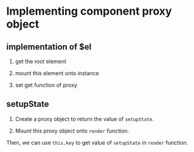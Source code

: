 # Implementing component proxy object

## implementation of $el

1. get the root element

2. mount this element onto instance

3. set get function of proxy

## setupState

1. Create a proxy object to return the value of `setupState`.

2. Mount this proxy object onto `render` function.

Then, we can use `this.key` to get value of `setupState` in `render` function.
